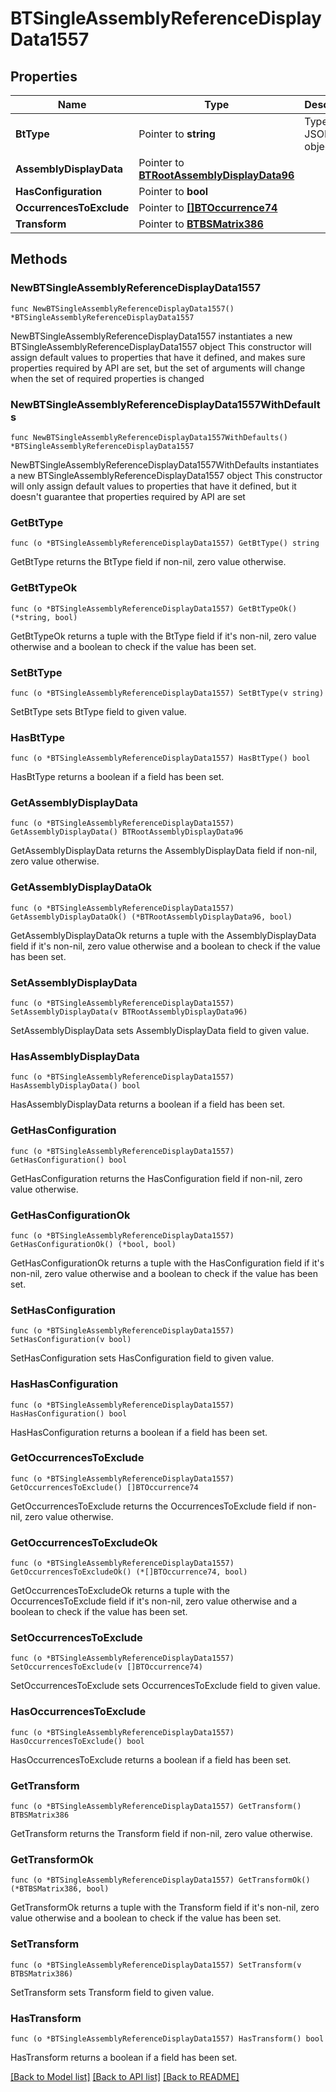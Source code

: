 # BTSingleAssemblyReferenceDisplayData1557

## Properties

Name | Type | Description | Notes
------------ | ------------- | ------------- | -------------
**BtType** | Pointer to **string** | Type of JSON object. | [optional] 
**AssemblyDisplayData** | Pointer to [**BTRootAssemblyDisplayData96**](BTRootAssemblyDisplayData96.md) |  | [optional] 
**HasConfiguration** | Pointer to **bool** |  | [optional] 
**OccurrencesToExclude** | Pointer to [**[]BTOccurrence74**](BTOccurrence74.md) |  | [optional] 
**Transform** | Pointer to [**BTBSMatrix386**](BTBSMatrix386.md) |  | [optional] 

## Methods

### NewBTSingleAssemblyReferenceDisplayData1557

`func NewBTSingleAssemblyReferenceDisplayData1557() *BTSingleAssemblyReferenceDisplayData1557`

NewBTSingleAssemblyReferenceDisplayData1557 instantiates a new BTSingleAssemblyReferenceDisplayData1557 object
This constructor will assign default values to properties that have it defined,
and makes sure properties required by API are set, but the set of arguments
will change when the set of required properties is changed

### NewBTSingleAssemblyReferenceDisplayData1557WithDefaults

`func NewBTSingleAssemblyReferenceDisplayData1557WithDefaults() *BTSingleAssemblyReferenceDisplayData1557`

NewBTSingleAssemblyReferenceDisplayData1557WithDefaults instantiates a new BTSingleAssemblyReferenceDisplayData1557 object
This constructor will only assign default values to properties that have it defined,
but it doesn't guarantee that properties required by API are set

### GetBtType

`func (o *BTSingleAssemblyReferenceDisplayData1557) GetBtType() string`

GetBtType returns the BtType field if non-nil, zero value otherwise.

### GetBtTypeOk

`func (o *BTSingleAssemblyReferenceDisplayData1557) GetBtTypeOk() (*string, bool)`

GetBtTypeOk returns a tuple with the BtType field if it's non-nil, zero value otherwise
and a boolean to check if the value has been set.

### SetBtType

`func (o *BTSingleAssemblyReferenceDisplayData1557) SetBtType(v string)`

SetBtType sets BtType field to given value.

### HasBtType

`func (o *BTSingleAssemblyReferenceDisplayData1557) HasBtType() bool`

HasBtType returns a boolean if a field has been set.

### GetAssemblyDisplayData

`func (o *BTSingleAssemblyReferenceDisplayData1557) GetAssemblyDisplayData() BTRootAssemblyDisplayData96`

GetAssemblyDisplayData returns the AssemblyDisplayData field if non-nil, zero value otherwise.

### GetAssemblyDisplayDataOk

`func (o *BTSingleAssemblyReferenceDisplayData1557) GetAssemblyDisplayDataOk() (*BTRootAssemblyDisplayData96, bool)`

GetAssemblyDisplayDataOk returns a tuple with the AssemblyDisplayData field if it's non-nil, zero value otherwise
and a boolean to check if the value has been set.

### SetAssemblyDisplayData

`func (o *BTSingleAssemblyReferenceDisplayData1557) SetAssemblyDisplayData(v BTRootAssemblyDisplayData96)`

SetAssemblyDisplayData sets AssemblyDisplayData field to given value.

### HasAssemblyDisplayData

`func (o *BTSingleAssemblyReferenceDisplayData1557) HasAssemblyDisplayData() bool`

HasAssemblyDisplayData returns a boolean if a field has been set.

### GetHasConfiguration

`func (o *BTSingleAssemblyReferenceDisplayData1557) GetHasConfiguration() bool`

GetHasConfiguration returns the HasConfiguration field if non-nil, zero value otherwise.

### GetHasConfigurationOk

`func (o *BTSingleAssemblyReferenceDisplayData1557) GetHasConfigurationOk() (*bool, bool)`

GetHasConfigurationOk returns a tuple with the HasConfiguration field if it's non-nil, zero value otherwise
and a boolean to check if the value has been set.

### SetHasConfiguration

`func (o *BTSingleAssemblyReferenceDisplayData1557) SetHasConfiguration(v bool)`

SetHasConfiguration sets HasConfiguration field to given value.

### HasHasConfiguration

`func (o *BTSingleAssemblyReferenceDisplayData1557) HasHasConfiguration() bool`

HasHasConfiguration returns a boolean if a field has been set.

### GetOccurrencesToExclude

`func (o *BTSingleAssemblyReferenceDisplayData1557) GetOccurrencesToExclude() []BTOccurrence74`

GetOccurrencesToExclude returns the OccurrencesToExclude field if non-nil, zero value otherwise.

### GetOccurrencesToExcludeOk

`func (o *BTSingleAssemblyReferenceDisplayData1557) GetOccurrencesToExcludeOk() (*[]BTOccurrence74, bool)`

GetOccurrencesToExcludeOk returns a tuple with the OccurrencesToExclude field if it's non-nil, zero value otherwise
and a boolean to check if the value has been set.

### SetOccurrencesToExclude

`func (o *BTSingleAssemblyReferenceDisplayData1557) SetOccurrencesToExclude(v []BTOccurrence74)`

SetOccurrencesToExclude sets OccurrencesToExclude field to given value.

### HasOccurrencesToExclude

`func (o *BTSingleAssemblyReferenceDisplayData1557) HasOccurrencesToExclude() bool`

HasOccurrencesToExclude returns a boolean if a field has been set.

### GetTransform

`func (o *BTSingleAssemblyReferenceDisplayData1557) GetTransform() BTBSMatrix386`

GetTransform returns the Transform field if non-nil, zero value otherwise.

### GetTransformOk

`func (o *BTSingleAssemblyReferenceDisplayData1557) GetTransformOk() (*BTBSMatrix386, bool)`

GetTransformOk returns a tuple with the Transform field if it's non-nil, zero value otherwise
and a boolean to check if the value has been set.

### SetTransform

`func (o *BTSingleAssemblyReferenceDisplayData1557) SetTransform(v BTBSMatrix386)`

SetTransform sets Transform field to given value.

### HasTransform

`func (o *BTSingleAssemblyReferenceDisplayData1557) HasTransform() bool`

HasTransform returns a boolean if a field has been set.


[[Back to Model list]](../README.md#documentation-for-models) [[Back to API list]](../README.md#documentation-for-api-endpoints) [[Back to README]](../README.md)


